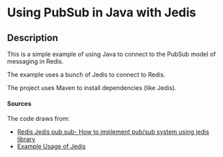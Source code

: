 # Using PubSub in Java with Jedis

## Description
This is a simple example of using Java to connect to the PubSub model of messaging in Redis.

The example uses a bunch of Jedis to connect to Redis.

The project uses Maven to install dependencies (like Jedis).

#### Sources

The code draws from:

- [Redis Jedis pub sub- How to implement pub/sub system using jedis library](https://codedestine.com/redis-jedis-pub-sub-java/)
- [Example Usage of Jedis](https://gist.github.com/indynagpal/c48f76ae48cc0cb53c746b6918db2c30)

